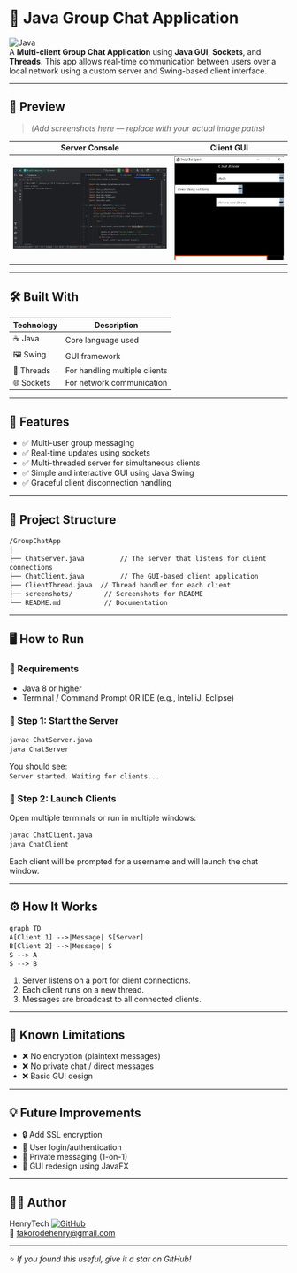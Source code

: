 
# 💬 Java Group Chat Application

![Java](https://img.shields.io/badge/Java-SE%208+-red?style=flat&logo=java)  
A **Multi-client Group Chat Application** using **Java GUI**, **Sockets**, and **Threads**. This app allows real-time communication between users over a local network using a custom server and Swing-based client interface.

---

## 📸 Preview

> _(Add screenshots here — replace with your actual image paths)_

| Server Console | Client GUI |
|----------------|------------|
| ![Server Screenshot](screenshots/server.png) | ![Client Screenshot](screenshots/client.png) |

---

## 🛠️ Built With

| Technology | Description |
|------------|-------------|
| ☕ Java     | Core language used |
| 🖼️ Swing    | GUI framework |
| 🧵 Threads  | For handling multiple clients |
| 🌐 Sockets | For network communication |

---

## 🚀 Features

- ✅ Multi-user group messaging
- ✅ Real-time updates using sockets
- ✅ Multi-threaded server for simultaneous clients
- ✅ Simple and interactive GUI using Java Swing
- ✅ Graceful client disconnection handling

---

## 📁 Project Structure

```plaintext
/GroupChatApp
│
├── ChatServer.java         // The server that listens for client connections
├── ChatClient.java         // The GUI-based client application
├── ClientThread.java  // Thread handler for each client
├── screenshots/        // Screenshots for README
└── README.md           // Documentation
```

---

## 🖥️ How to Run

### 🧩 Requirements

- Java 8 or higher
- Terminal / Command Prompt OR IDE (e.g., IntelliJ, Eclipse)

### 🔌 Step 1: Start the Server

```bash
javac ChatServer.java
java ChatServer
```

You should see:  
`Server started. Waiting for clients...`

### 💬 Step 2: Launch Clients

Open multiple terminals or run in multiple windows:

```bash
javac ChatClient.java
java ChatClient
```

Each client will be prompted for a username and will launch the chat window.

---

## ⚙️ How It Works

```mermaid
graph TD
A[Client 1] -->|Message| S[Server]
B[Client 2] -->|Message| S
S --> A
S --> B
```

1. Server listens on a port for client connections.
2. Each client runs on a new thread.
3. Messages are broadcast to all connected clients.

---

## 🚧 Known Limitations

- ❌ No encryption (plaintext messages)
- ❌ No private chat / direct messages
- ❌ Basic GUI design

---

## 💡 Future Improvements

- 🔒 Add SSL encryption
- 👥 User login/authentication
- 💌 Private messaging (1-on-1)
- 🎨 GUI redesign using JavaFX

---

## 🙋‍♂️ Author

HenryTech
[![GitHub](https://img.shields.io/badge/GitHub-YourUsername-black?logo=github)](https://github.com/yourusername)  
📧 fakorodehenry@gmail.com

---

⭐ *If you found this useful, give it a star on GitHub!*
